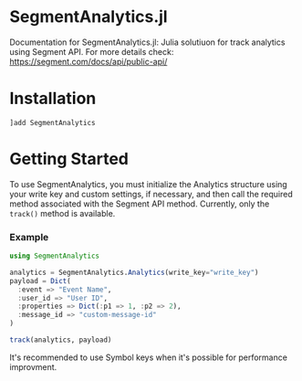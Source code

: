 # SegmentAnalytics.jl

Documentation for SegmentAnalytics.jl: Julia solutiuon for track analytics using Segment API. For more details check: https://segment.com/docs/api/public-api/


# Installation

```julia-repl
]add SegmentAnalytics
```

# Getting Started

To use SegmentAnalytics, you must initialize the Analytics structure using your write key and custom settings, if necessary, and then call the required method associated with the Segment API method. Currently, only the `track()` method is available.

### Example

```julia
using SegmentAnalytics

analytics = SegmentAnalytics.Analytics(write_key="write_key")
payload = Dict(
  :event => "Event Name",
  :user_id => "User ID",
  :properties => Dict(:p1 => 1, :p2 => 2),
  :message_id => "custom-message-id"
)

track(analytics, payload)
```

It's recommended to use Symbol keys when it's possible for performance improvment.